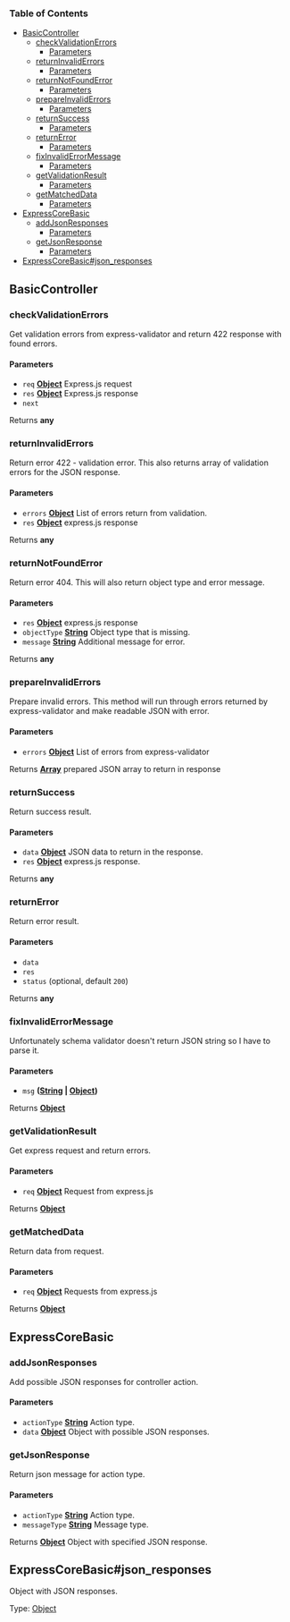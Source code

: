 <!-- Generated by documentation.js. Update this documentation by updating the source code. -->

### Table of Contents

-   [BasicController][1]
    -   [checkValidationErrors][2]
        -   [Parameters][3]
    -   [returnInvalidErrors][4]
        -   [Parameters][5]
    -   [returnNotFoundError][6]
        -   [Parameters][7]
    -   [prepareInvalidErrors][8]
        -   [Parameters][9]
    -   [returnSuccess][10]
        -   [Parameters][11]
    -   [returnError][12]
        -   [Parameters][13]
    -   [fixInvalidErrorMessage][14]
        -   [Parameters][15]
    -   [getValidationResult][16]
        -   [Parameters][17]
    -   [getMatchedData][18]
        -   [Parameters][19]
-   [ExpressCoreBasic][20]
    -   [addJsonResponses][21]
        -   [Parameters][22]
    -   [getJsonResponse][23]
        -   [Parameters][24]
-   [ExpressCoreBasic#json_responses][25]

## BasicController

### checkValidationErrors

Get validation errors from express-validator and return 422 response with found errors.

#### Parameters

-   `req` **[Object][26]** Express.js request
-   `res` **[Object][26]** Express.js response
-   `next`  

Returns **any** 

### returnInvalidErrors

Return error 422 - validation error.
This also returns array of validation errors for the JSON response.

#### Parameters

-   `errors` **[Object][26]** List of errors return from validation.
-   `res` **[Object][26]** express.js response

Returns **any** 

### returnNotFoundError

Return error 404. This will also return object type and error message.

#### Parameters

-   `res` **[Object][26]** express.js response
-   `objectType` **[String][27]** Object type that is missing.
-   `message` **[String][27]** Additional message for error.

Returns **any** 

### prepareInvalidErrors

Prepare invalid errors.
This method will run through errors returned by express-validator and make
readable JSON with error.

#### Parameters

-   `errors` **[Object][26]** List of errors from express-validator

Returns **[Array][28]** prepared JSON array to return in response

### returnSuccess

Return success result.

#### Parameters

-   `data` **[Object][26]** JSON data to return in the response.
-   `res` **[Object][26]** express.js response.

Returns **any** 

### returnError

Return error result.

#### Parameters

-   `data`  
-   `res`  
-   `status`   (optional, default `200`)

Returns **any** 

### fixInvalidErrorMessage

Unfortunately schema validator doesn't return JSON string so I have to parse it.

#### Parameters

-   `msg` **([String][27] \| [Object][26])** 

Returns **[Object][26]** 

### getValidationResult

Get express request and return errors.

#### Parameters

-   `req` **[Object][26]** Request from express.js

Returns **[Object][26]** 

### getMatchedData

Return data from request.

#### Parameters

-   `req` **[Object][26]** Requests from express.js

Returns **[Object][26]** 

## ExpressCoreBasic

### addJsonResponses

Add possible JSON responses for controller action.

#### Parameters

-   `actionType` **[String][27]** Action type.
-   `data` **[Object][26]** Object with possible JSON responses.

### getJsonResponse

Return json message for action type.

#### Parameters

-   `actionType` **[String][27]** Action type.
-   `messageType` **[String][27]** Message type.

Returns **[Object][26]** Object with specified JSON response.

## ExpressCoreBasic#json_responses

Object with JSON responses.

Type: [Object][26]

[1]: #basiccontroller

[2]: #checkvalidationerrors

[3]: #parameters

[4]: #returninvaliderrors

[5]: #parameters-1

[6]: #returnnotfounderror

[7]: #parameters-2

[8]: #prepareinvaliderrors

[9]: #parameters-3

[10]: #returnsuccess

[11]: #parameters-4

[12]: #returnerror

[13]: #parameters-5

[14]: #fixinvaliderrormessage

[15]: #parameters-6

[16]: #getvalidationresult

[17]: #parameters-7

[18]: #getmatcheddata

[19]: #parameters-8

[20]: #expresscorebasic

[21]: #addjsonresponses

[22]: #parameters-9

[23]: #getjsonresponse

[24]: #parameters-10

[25]: #expresscorebasicjson_responses

[26]: https://developer.mozilla.org/docs/Web/JavaScript/Reference/Global_Objects/Object

[27]: https://developer.mozilla.org/docs/Web/JavaScript/Reference/Global_Objects/String

[28]: https://developer.mozilla.org/docs/Web/JavaScript/Reference/Global_Objects/Array
